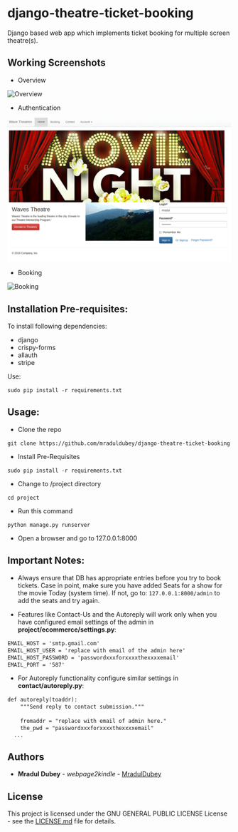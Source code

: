 # django-theatre-ticket-booking
Django based web app which implements ticket booking for multiple screen theatre(s).

## Working Screenshots
- Overview

![Overview](overview.gif?raw=true "Overview")

- Authentication

![Authentication](authentication.gif?raw=true "Authentication")

- Booking

![Booking](booking-1.gif?raw=true "Booking")

## Installation Pre-requisites:
To install following dependencies:

- django
- crispy-forms
- allauth
- stripe

Use:
```
sudo pip install -r requirements.txt
```

## Usage:
- Clone the repo
```
git clone https://github.com/mraduldubey/django-theatre-ticket-booking
```
- Install Pre-Requisites
```
sudo pip install -r requirements.txt
```
- Change to /project directory
```
cd project
```
- Run this command
```
python manage.py runserver
```
- Open a browser and go to 127.0.0.1:8000

## Important Notes:

- Always ensure that DB has appropriate entries before you try to book tickets. Case in point, make sure you have added Seats for a show for the movie Today (system time).
If not, go to: ```127.0.0.1:8000/admin``` to add the seats and try again.

- Features like Contact-Us and the Autoreply will work only when you have configured email settings of the admin in **project/ecommerce/settings.py**:
```
EMAIL_HOST = 'smtp.gmail.com'
EMAIL_HOST_USER = 'replace with email of the admin here'
EMAIL_HOST_PASSWORD = 'passwordxxxforxxxxthexxxxemail'
EMAIL_PORT = '587'
```  
- For Autoreply functionality configure similar settings in **contact/autoreply.py**:
```
def autoreply(toaddr):
	"""Send reply to contact submission."""

	fromaddr = "replace with email of admin here."
	the_pwd = "passwordxxxforxxxxthexxxxemail"
  ...
  ```

## Authors

* **Mradul Dubey** - *webpage2kindle* - [MradulDubey](https://github.com/mraduldubey)

## License

This project is licensed under the GNU GENERAL PUBLIC LICENSE License - see the [LICENSE.md](LICENSE?raw=true "LICENSE") file for details.
